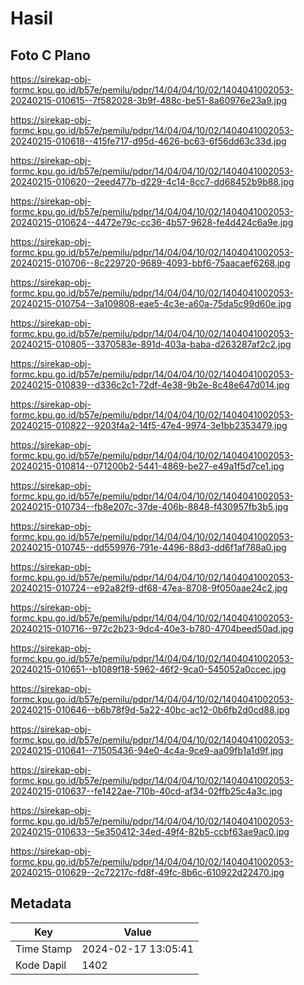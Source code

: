 # Hasil

## Foto C Plano

https://sirekap-obj-formc.kpu.go.id/b57e/pemilu/pdpr/14/04/04/10/02/1404041002053-20240215-010615--7f582028-3b9f-488c-be51-8a60976e23a9.jpg

https://sirekap-obj-formc.kpu.go.id/b57e/pemilu/pdpr/14/04/04/10/02/1404041002053-20240215-010618--415fe717-d95d-4626-bc63-6f56dd63c33d.jpg

https://sirekap-obj-formc.kpu.go.id/b57e/pemilu/pdpr/14/04/04/10/02/1404041002053-20240215-010620--2eed477b-d229-4c14-8cc7-dd68452b9b88.jpg

https://sirekap-obj-formc.kpu.go.id/b57e/pemilu/pdpr/14/04/04/10/02/1404041002053-20240215-010624--4472e79c-cc36-4b57-9628-fe4d424c6a9e.jpg

https://sirekap-obj-formc.kpu.go.id/b57e/pemilu/pdpr/14/04/04/10/02/1404041002053-20240215-010706--8c229720-9689-4093-bbf6-75aacaef6268.jpg

https://sirekap-obj-formc.kpu.go.id/b57e/pemilu/pdpr/14/04/04/10/02/1404041002053-20240215-010754--3a109808-eae5-4c3e-a60a-75da5c99d60e.jpg

https://sirekap-obj-formc.kpu.go.id/b57e/pemilu/pdpr/14/04/04/10/02/1404041002053-20240215-010805--3370583e-891d-403a-baba-d263287af2c2.jpg

https://sirekap-obj-formc.kpu.go.id/b57e/pemilu/pdpr/14/04/04/10/02/1404041002053-20240215-010839--d336c2c1-72df-4e38-9b2e-8c48e647d014.jpg

https://sirekap-obj-formc.kpu.go.id/b57e/pemilu/pdpr/14/04/04/10/02/1404041002053-20240215-010822--9203f4a2-14f5-47e4-9974-3e1bb2353479.jpg

https://sirekap-obj-formc.kpu.go.id/b57e/pemilu/pdpr/14/04/04/10/02/1404041002053-20240215-010814--071200b2-5441-4869-be27-e49a1f5d7ce1.jpg

https://sirekap-obj-formc.kpu.go.id/b57e/pemilu/pdpr/14/04/04/10/02/1404041002053-20240215-010734--fb8e207c-37de-406b-8848-f430957fb3b5.jpg

https://sirekap-obj-formc.kpu.go.id/b57e/pemilu/pdpr/14/04/04/10/02/1404041002053-20240215-010745--dd559976-791e-4496-88d3-dd6f1af788a0.jpg

https://sirekap-obj-formc.kpu.go.id/b57e/pemilu/pdpr/14/04/04/10/02/1404041002053-20240215-010724--e92a82f9-df68-47ea-8708-9f050aae24c2.jpg

https://sirekap-obj-formc.kpu.go.id/b57e/pemilu/pdpr/14/04/04/10/02/1404041002053-20240215-010716--972c2b23-9dc4-40e3-b780-4704beed50ad.jpg

https://sirekap-obj-formc.kpu.go.id/b57e/pemilu/pdpr/14/04/04/10/02/1404041002053-20240215-010651--b1089f18-5962-46f2-9ca0-545052a0ccec.jpg

https://sirekap-obj-formc.kpu.go.id/b57e/pemilu/pdpr/14/04/04/10/02/1404041002053-20240215-010646--b6b78f9d-5a22-40bc-ac12-0b6fb2d0cd88.jpg

https://sirekap-obj-formc.kpu.go.id/b57e/pemilu/pdpr/14/04/04/10/02/1404041002053-20240215-010641--71505436-94e0-4c4a-9ce9-aa09fb1a1d9f.jpg

https://sirekap-obj-formc.kpu.go.id/b57e/pemilu/pdpr/14/04/04/10/02/1404041002053-20240215-010637--fe1422ae-710b-40cd-af34-02ffb25c4a3c.jpg

https://sirekap-obj-formc.kpu.go.id/b57e/pemilu/pdpr/14/04/04/10/02/1404041002053-20240215-010633--5e350412-34ed-49f4-82b5-ccbf63ae9ac0.jpg

https://sirekap-obj-formc.kpu.go.id/b57e/pemilu/pdpr/14/04/04/10/02/1404041002053-20240215-010629--2c72217c-fd8f-49fc-8b6c-610922d22470.jpg


## Metadata

| Key        | Value               |
| ---------- | ------------------- |
| Time Stamp | 2024-02-17 13:05:41 |
| Kode Dapil | 1402                |



